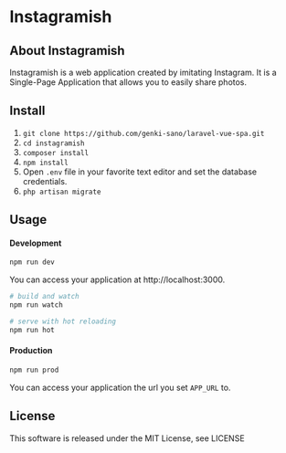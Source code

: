 # Instagramish

## About Instagramish

Instagramish is a web application created by imitating Instagram. It is a Single-Page Application that allows you to easily share photos.

## Install

1. `git clone https://github.com/genki-sano/laravel-vue-spa.git`
2. `cd instagramish`
3. `composer install`
4. `npm install`
5. Open `.env` file in your favorite text editor and set the database credentials.
6. `php artisan migrate`

## Usage

#### Development

```bash
npm run dev
```

You can access your application at http://localhost:3000.

```bash
# build and watch
npm run watch

# serve with hot reloading
npm run hot
```

#### Production

```bash
npm run prod
```

You can access your application the url you set `APP_URL` to.

## License

This software is released under the MIT License, see LICENSE
